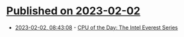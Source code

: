 # [Published on 2023-02-02](index.md)

* [2023-02-02, 08:43:08](https://news.ycombinator.com/item?id=34623879) - [CPU of the Day: The Intel Everest Series](https://www.cpushack.com/2018/07/03/cpu-of-the-day-the-intel-everest-series/)
